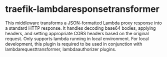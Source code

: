 # traefik-lambdaresponsetransformer

This middleware transforms a JSON-formatted Lambda proxy response into a standard HTTP response.
  It handles decoding base64 bodies, applying headers, and setting appropriate CORS headers based on the original request.
  Only supports lambda running in local environment. For local development, this plugin is required to be used in conjunction with lambdarequesttransformer, lambdaauthorizer plugins.
